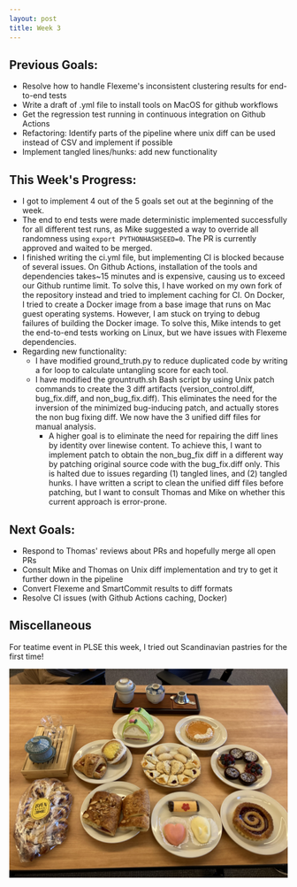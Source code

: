 ```yaml
---
layout: post
title: Week 3
---
```


## Previous Goals:
- Resolve how to handle Flexeme's inconsistent clustering results for end-to-end tests
- Write a draft of .yml file to install tools on MacOS for github workflows 
- Get the regression test running in continuous integration on Github Actions
- Refactoring: Identify parts of the pipeline where unix diff can be used instead of CSV and implement if possible
- Implement tangled lines/hunks: add new functionality

## This Week's Progress:
- I got to implement 4 out of the 5 goals set out at the beginning of the week.
- The end to end tests were made deterministic implemented successfully for all different test runs, as Mike suggested a way to override all randomness using `export PYTHONHASHSEED=0`. The PR is currently approved and waited to be merged.
- I finished writing the ci.yml file, but implementing CI is blocked because of several issues. On Github Actions, installation of the tools and dependencies takes~15 minutes and is expensive, causing us to exceed our Github runtime limit. To solve this, I have worked on my own fork of the repository instead and tried to implement caching for CI. On Docker, I tried to create a Docker image from a base image that runs on Mac guest operating systems. However, I am stuck on trying to debug failures of building the Docker image. To solve this, Mike intends to get the end-to-end tests working on Linux, but we have issues with Flexeme dependencies.
- Regarding new functionality:
  - I have modified ground_truth.py to reduce duplicated code by writing a for loop to calculate untangling score for each tool.
  - I have modified the grountruth.sh Bash script by using Unix patch commands to create the 3 diff artifacts (version_control.diff, bug_fix.diff, and non_bug_fix.diff). This eliminates the need for the inversion of the minimized bug-inducing patch, and actually stores the non bug fixing diff. We now have the 3 unified diff files for manual analysis.
	- A higher goal is to eliminate the need for repairing the diff lines by identity over linewise content. To achieve this, I want to implement patch to obtain the non_bug_fix diff in a different way by patching original source code with the bug_fix.diff only. This is halted due to issues regarding (1) tangled lines, and (2) tangled hunks. I have written a script to clean the unified diff files before patching, but I want to consult Thomas and Mike on whether this current approach is error-prone.

## Next Goals:
- Respond to Thomas' reviews about PRs and hopefully merge all open PRs
- Consult Mike and Thomas on Unix diff implementation and try to get it further down in the pipeline
- Convert Flexeme and SmartCommit results to diff formats
- Resolve CI issues (with Github Actions caching, Docker)

## Miscellaneous
For teatime event in PLSE this week, I tried out Scandinavian pastries for the first time!

<img src="https://github.com/thanhdang2712/thanhdang2712.github.io/blob/master/images/IMG_6923.jpg"
     alt="teatime 1"
     style="float: left; margin-right: 10px;" />
